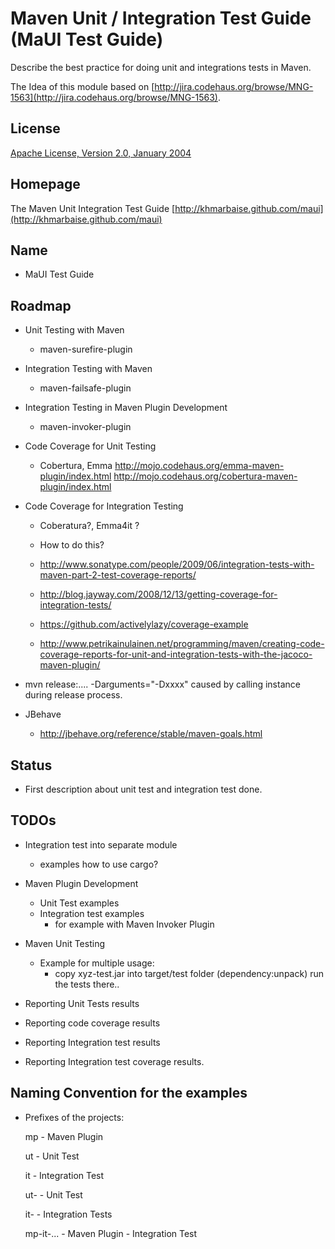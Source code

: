 Maven Unit / Integration Test Guide (MaUI Test Guide)
=====================================================


Describe the best practice for doing unit and integrations tests in Maven.

The Idea of this module based on [http://jira.codehaus.org/browse/MNG-1563](http://jira.codehaus.org/browse/MNG-1563).


License
-------
[Apache License, Version 2.0, January 2004](http://www.apache.org/licenses/)

Homepage
--------

The Maven Unit Integration Test Guide [http://khmarbaise.github.com/maui](http://khmarbaise.github.com/maui)

Name
----
 - MaUI Test Guide

Roadmap
-------
 - Unit Testing with Maven
   - maven-surefire-plugin

 - Integration Testing with Maven
   - maven-failsafe-plugin

 - Integration Testing in Maven Plugin Development
   - maven-invoker-plugin

 - Code Coverage for Unit Testing
   - Cobertura, Emma
     http://mojo.codehaus.org/emma-maven-plugin/index.html
     http://mojo.codehaus.org/cobertura-maven-plugin/index.html

 - Code Coverage for Integration Testing
   - Coberatura?, Emma4it ? 
   - How to do this?
     
   - http://www.sonatype.com/people/2009/06/integration-tests-with-maven-part-2-test-coverage-reports/
   - http://blog.jayway.com/2008/12/13/getting-coverage-for-integration-tests/
   - https://github.com/activelylazy/coverage-example
   - http://www.petrikainulainen.net/programming/maven/creating-code-coverage-reports-for-unit-and-integration-tests-with-the-jacoco-maven-plugin/

 - mvn release:.... -Darguments="-Dxxxx" caused by calling instance during release process.

 - JBehave
   - http://jbehave.org/reference/stable/maven-goals.html

Status
------
 - First description about unit test and integration test done.

TODOs
-----

 - Integration test into separate module
   - examples how to use cargo?

 - Maven Plugin Development
   - Unit Test examples 
   - Integration test examples
     - for example with Maven Invoker Plugin

 - Maven Unit Testing
   - Example for multiple usage:
     - copy xyz-test.jar into target/test folder (dependency:unpack)
       run the tests there..

 - Reporting Unit Tests results

 - Reporting code coverage results

 - Reporting Integration test results

 - Reporting Integration test coverage results.

Naming Convention for the examples
----------------------------------

  - Prefixes of the projects:

    mp - Maven Plugin

    ut - Unit Test

    it - Integration Test


    ut-       - Unit Test

    it-       - Integration Tests

    mp-it-... - Maven Plugin - Integration Test

